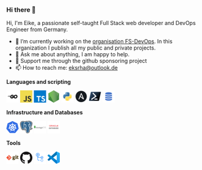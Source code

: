 ### Hi there 👋

Hi, I'm Eike, a passionate self-taught Full Stack web developer and DevOps Engineer from Germany.

- 🔭 I’m currently working on the [organisation FS-DevOps](https://github.com/fullstack-devops). In this organization I publish all my public and private projects.
- 💬 Ask me about anything, I am happy to help.
- 🚀 Support me through the github sponsoring project
- 📫 How to reach me: eksrha@outlook.de

**Languages and scripting**  

<code><img height="32" src="https://github.com/github/explore/blob/main/topics/go/go.png"></code>
<code><img height="32" src="https://github.com/github/explore/blob/main/topics/javascript/javascript.png"></code>
<code><img height="32" src="https://github.com/github/explore/blob/main/topics/typescript/typescript.png"></code>
<code><img height="32" src="https://github.com/github/explore/blob/main/topics/nodejs/nodejs.png"></code>
<code><img height="32" src="https://github.com/github/explore/blob/main/topics/python/python.png"></code>
<code><img height="32" src="https://github.com/github/explore/blob/main/topics/ansible/ansible.png"></code>
<code><img height="32" src="https://github.com/github/explore/blob/main/topics/powershell/powershell.png"></code>
<code><img height="32" src="https://github.com/github/explore/blob/main/topics/sql/sql.png"></code>

**Infrastructure and Databases**

<code><img height="32" src="https://github.com/github/explore/blob/main/topics/kubernetes/kubernetes.png"></code>
<code><img height="32" src="https://github.com/github/explore/blob/main/topics/postgresql/postgresql.png"></code>
<code><img height="32" src="https://github.com/github/explore/blob/main/topics/mongodb/mongodb.png"></code>
<code><img height="32" src="https://github.com/github/explore/blob/main/topics/oracle-database/oracle-database.png"></code>

**Tools**

<code><img height="32" src="https://github.com/github/explore/blob/main/topics/git/git.png"></code>
<code><img height="32" src="https://github.com/github/explore/blob/main/topics/github/github.png"></code>
<code><img height="32" src="https://github.com/github/explore/blob/main/topics/actions/actions.png"></code>
<code><img height="32" src="https://github.com/github/explore/blob/main/topics/visual-studio-code/visual-studio-code.png"></code>

<!--
📈 My GitHub Stats

![Eksrha's GitHub stats](https://github-readme-stats.vercel.app/api?username=eksrha&show_icons=true&theme=gotham)

[![Top Langs](https://github-readme-stats.vercel.app/api/top-langs/?username=eksrha&layout=compact)](https://github.com/anuraghazra/github-readme-stats)
-->
